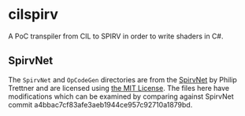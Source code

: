 # cilspirv

A PoC transpiler from CIL to SPIRV in order to write shaders in C#.

## SpirvNet

The `SpirvNet` and `OpCodeGen` directories are from the [SpirvNet](https://github.com/Philip-Trettner/SpirvNet) by Philip Trettner and are licensed using [the MIT License](https://github.com/Philip-Trettner/SpirvNet/blob/master/LICENSE).
The files here have modifications which can be examined by comparing against SpirvNet commit a4bbac7cf83afe3aeb1944ce957c92710a1879bd.
